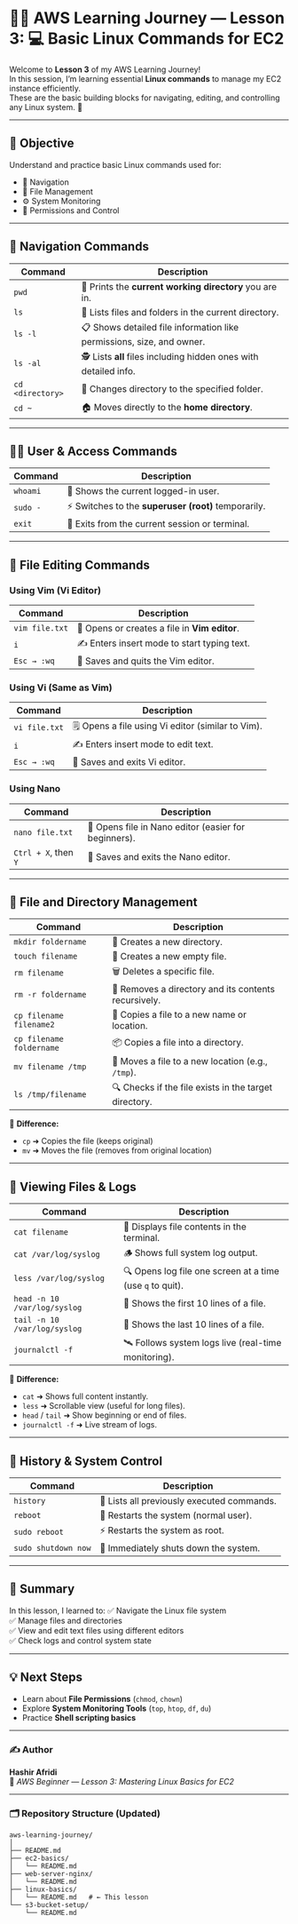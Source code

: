 # 🧑‍💻 AWS Learning Journey — Lesson 3: 💻 Basic Linux Commands for EC2

Welcome to **Lesson 3** of my AWS Learning Journey!  
In this session, I’m learning essential **Linux commands** to manage my EC2 instance efficiently.  
These are the basic building blocks for navigating, editing, and controlling any Linux system. 🚀

---

## 🎯 Objective
Understand and practice basic Linux commands used for:
- 📂 Navigation  
- 📝 File Management  
- ⚙️ System Monitoring  
- 🔐 Permissions and Control

---

## 🧭 **Navigation Commands**

| Command | Description |
|----------|-------------|
| `pwd` | 📍 Prints the **current working directory** you are in. |
| `ls` | 📄 Lists files and folders in the current directory. |
| `ls -l` | 📋 Shows detailed file information like permissions, size, and owner. |
| `ls -al` | 🕵️ Lists **all** files including hidden ones with detailed info. |
| `cd <directory>` | 🚪 Changes directory to the specified folder. |
| `cd ~` | 🏠 Moves directly to the **home directory**. |

---

## 🧑‍💻 **User & Access Commands**

| Command | Description |
|----------|-------------|
| `whoami` | 🙋 Shows the current logged-in user. |
| `sudo -` | ⚡ Switches to the **superuser (root)** temporarily. |
| `exit` | 🚪 Exits from the current session or terminal. |

---

## 📝 **File Editing Commands**

### **Using Vim (Vi Editor)**
| Command | Description |
|----------|-------------|
| `vim file.txt` | 📘 Opens or creates a file in **Vim editor**. |
| `i` | ✍️ Enters insert mode to start typing text. |
| `Esc → :wq` | 💾 Saves and quits the Vim editor. |

### **Using Vi (Same as Vim)**
| Command | Description |
|----------|-------------|
| `vi file.txt` | 🗒️ Opens a file using Vi editor (similar to Vim). |
| `i` | ✍️ Enters insert mode to edit text. |
| `Esc → :wq` | 💾 Saves and exits Vi editor. |

### **Using Nano**
| Command | Description |
|----------|-------------|
| `nano file.txt` | 🧩 Opens file in Nano editor (easier for beginners). |
| `Ctrl + X`, then `Y` | 💾 Saves and exits the Nano editor. |

---

## 📁 **File and Directory Management**

| Command | Description |
|----------|-------------|
| `mkdir foldername` | 📂 Creates a new directory. |
| `touch filename` | 📄 Creates a new empty file. |
| `rm filename` | 🗑️ Deletes a specific file. |
| `rm -r foldername` | 🧹 Removes a directory and its contents recursively. |
| `cp filename filename2` | 📑 Copies a file to a new name or location. |
| `cp filename foldername` | 📦 Copies a file into a directory. |
| `mv filename /tmp` | 🚚 Moves a file to a new location (e.g., `/tmp`). |
| `ls /tmp/filename` | 🔍 Checks if the file exists in the target directory. |

🧩 **Difference:**  
- `cp` ➜ Copies the file (keeps original)  
- `mv` ➜ Moves the file (removes from original location)

---

## 📜 **Viewing Files & Logs**

| Command | Description |
|----------|-------------|
| `cat filename` | 📖 Displays file contents in the terminal. |
| `cat /var/log/syslog` | 🪵 Shows full system log output. |
| `less /var/log/syslog` | 🔍 Opens log file one screen at a time (use `q` to quit). |
| `head -n 10 /var/log/syslog` | 🧠 Shows the first 10 lines of a file. |
| `tail -n 10 /var/log/syslog` | 👣 Shows the last 10 lines of a file. |
| `journalctl -f` | 🛰️ Follows system logs live (real-time monitoring). |

🧩 **Difference:**  
- `cat` ➜ Shows full content instantly.  
- `less` ➜ Scrollable view (useful for long files).  
- `head` / `tail` ➜ Show beginning or end of files.  
- `journalctl -f` ➜ Live stream of logs.

---

## 🧠 **History & System Control**

| Command | Description |
|----------|-------------|
| `history` | 📜 Lists all previously executed commands. |
| `reboot` | 🔄 Restarts the system (normal user). |
| `sudo reboot` | ⚡ Restarts the system as root. |
| `sudo shutdown now` | 📴 Immediately shuts down the system. |

---

## 🧩 Summary
In this lesson, I learned to:
✅ Navigate the Linux file system  
✅ Manage files and directories  
✅ View and edit text files using different editors  
✅ Check logs and control system state  

---

## 💡 Next Steps
- Learn about **File Permissions** (`chmod`, `chown`)  
- Explore **System Monitoring Tools** (`top`, `htop`, `df`, `du`)  
- Practice **Shell scripting basics**

---

### ✍️ Author
**Hashir Afridi**  
📘 *AWS Beginner — Lesson 3: Mastering Linux Basics for EC2*

---

### 🗂️ Repository Structure (Updated)
```
aws-learning-journey/
│
├── README.md
├── ec2-basics/
│   └── README.md
├── web-server-nginx/
│   └── README.md
├── linux-basics/
│   └── README.md   # ← This lesson
└── s3-bucket-setup/
    └── README.md
```
